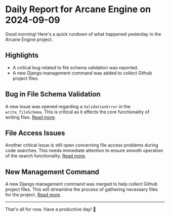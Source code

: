 # Daily Report for Arcane Engine on 2024-09-09

Good morning! Here's a quick rundown of what happened yesterday in the Arcane Engine project.

## Highlights
- A critical bug related to file schema validation was reported.
- A new Django management command was added to collect Github project files.

## Bug in File Schema Validation
A new issue was opened regarding a `ValidationError` in the `write_fileSchema`. This is critical as it affects the core functionality of writing files. [Read more](https://github.com/arc-eng/studio/issues/238).

## File Access Issues
Another critical issue is still open concerning file access problems during code searches. This needs immediate attention to ensure smooth operation of the search functionality. [Read more](https://github.com/arc-eng/studio/issues/229).

## New Management Command
A new Django management command was merged to help collect Github project files. This will streamline the process of gathering necessary files for the project. [Read more](https://github.com/arc-eng/studio/pull/236).

---

That's all for now. Have a productive day! 🚀